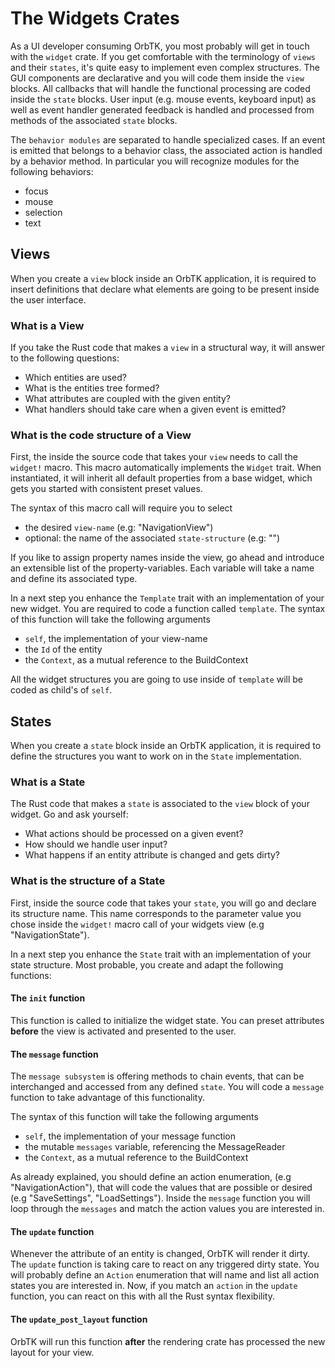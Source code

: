# The Widgets Crates

As a UI developer consuming OrbTK, you most probably will get in
touch with the `widget` crate. If you get comfortable with the
terminology of `views` and their `states`, it's quite easy to
implement even complex structures. The GUI components are declarative
and you will code them inside the `view` blocks. All callbacks that
will handle the functional processing are coded inside the `state`
blocks. User input (e.g. mouse events, keyboard input) as well as
event handler generated feedback is handled and processed from methods
of the associated `state` blocks.

The `behavior modules` are separated to handle specialized cases. If
an event is emitted that belongs to a behavior class, the associated
action is handled by a behavior method. In particular you will
recognize modules for the following behaviors:

* focus
* mouse
* selection
* text

## Views

When you create a `view` block inside an OrbTK application, it is
required to insert definitions that declare what elements are going to
be present inside the user interface.

### What is a View

If you take the Rust code that makes a `view` in a structural way, it
will answer to the following questions:

* Which entities are used?
* What is the entities tree formed?
* What attributes are coupled with the given entity?
* What handlers should take care when a given event is emitted?

### What is the code structure of a View

First, the inside the source code that takes your `view` needs to call
the `widget!` macro. This macro automatically implements the `Widget`
trait. When instantiated, it will inherit all default properties from
a base widget, which gets you started with consistent preset values.

The syntax of this macro call will require you to select

* the desired `view-name` (e.g: "NavigationView")
* optional: the name of the associated `state-structure` (e.g:
  "<NavigationState>")

If you like to assign property names inside the view, go ahead and
introduce an extensible list of the property-variables. Each variable
will take a name and define its associated type.

In a next step you enhance the `Template` trait with an implementation
of your new widget. You are required to code a function called
`template`.  The syntax of this function will take the following
arguments

* `self`, the implementation of your view-name
* the `Id` of the entity
* the `Context`, as a mutual reference to the BuildContext

All the widget structures you are going to use inside of `template`
will be coded as child's of `self`.

## States

When you create a `state` block inside an OrbTK application, it is
required to define the structures you want to work on in the `State`
implementation.

### What is a State

The Rust code that makes a `state` is associated to the `view` block
of your widget. Go and ask yourself:

* What actions should be processed on a given event?
* How should we handle user input?
* What happens if an entity attribute is changed and gets dirty?

### What is the structure of a State

First, inside the source code that takes your `state`, you will go and
declare its structure name. This name corresponds to the parameter
value you chose inside the `widget!` macro call of your widgets
view (e.g "NavigationState").

In a next step you enhance the `State` trait with an implementation of
your state structure. Most probable, you create and adapt the
following functions:

#### The `init` function

This function is called to initialize the widget state. You can preset
attributes **before** the view is activated and presented to the user.

#### The `message` function

The `message subsystem` is offering methods to chain events, that can
be interchanged and accessed from any defined `state`. You will code a
`message` function to take advantage of this functionality.

The syntax of this function will take the following arguments

* `self`, the implementation of your message function
* the mutable `messages` variable, referencing the MessageReader
* the `Context`, as a mutual reference to the BuildContext

As already explained, you should define an action enumeration, (e.g
"NavigationAction"), that will code the values that are possible or
desired (e.g "SaveSettings", "LoadSettings"). Inside the `message`
function you will loop through the `messages` and match the action
values you are interested in.

#### The `update` function

Whenever the attribute of an entity is changed, OrbTK will render it
dirty. The `update` function is taking care to react on any triggered
dirty state. You will probably define an `Action` enumeration that
will name and list all action states you are interested in. Now, if
you match an `action` in the `update` function, you can react on this
with all the Rust syntax flexibility.

#### The `update_post_layout` function

OrbTK will run this function **after** the rendering crate has
processed the new layout for your view.
